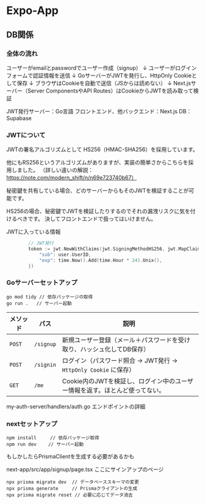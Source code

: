# Expo-App
## DB関係
### 全体の流れ
ユーザーがemailとpasswordでユーザー作成（signup）
↓
ユーザーがログインフォームで認証情報を送信
↓
GoサーバーがJWTを発行し、HttpOnly Cookieとして保存
↓
ブラウザはCookieを自動で送信（JSからは読めない）
↓
Next.jsサーバー（Server ComponentsやAPI Routes）はCookieからJWTを読み取って検証

JWT発行サーバー：Go言語
フロントエンド、他バックエンド：Next.js
DB：Supabase

### JWTについて

JWTの署名アルゴリズムとして HS256（HMAC-SHA256）を採用しています。

他にもRS256というアルゴリズムがありますが、実装の簡単さからこちらを採用しました。
（詳しい違いの解説：https://note.com/modern_shift/n/n69e723740b67）

秘密鍵を共有している場合、どのサーバーからもそのJWTを検証することが可能です。

HS256の場合、秘密鍵でJWTを検証したりするのでそれの漏洩リスクに気を付けるべきです。
決してフロントエンドで扱ってはいけません。

JWTに入っている情報
```my-auth-server/handlers/auth.go
		// JWT発行
		token := jwt.NewWithClaims(jwt.SigningMethodHS256, jwt.MapClaims{
			"sub": user.UserID,
			"exp": time.Now().Add(time.Hour * 24).Unix(),
		})
```

### Goサーバーセットアップ

```
go mod tidy // 依存パッケージの取得
go run .   // サーバー起動
```

| メソッド   | パス        | 説明                                              |
| ------ | --------- | ----------------------------------------------- |
| `POST` | `/signup` | 新規ユーザー登録（メール＋パスワードを受け取り、ハッシュ化してDB保存）            |
| `POST` | `/signin` | ログイン（パスワード照合 → JWT発行 → `HttpOnly Cookie` に保存）   |
| `GET`  | `/me`     | Cookie内のJWTを検証し、ログイン中のユーザー情報を返す。ほとんど使ってない。                 |

my-auth-server/handlers/auth.go
エンドポイントの詳細


### nextセットアップ

```
npm install     // 依存パッケージ取得
npm run dev 　　// サーバー起動
```
もしかしたらPrismaClientを生成する必要があるかも

next-app/src/app/signup/page.tsx
ここにサインアップのページ

```
npx prisma migrate dev  // データベーススキーマの変更
npx prisma generate     // Prismaクライアントの生成
npx prisma migrate reset // 必要に応じてデータ消去
```

